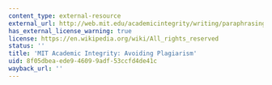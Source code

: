 ```yaml
---
content_type: external-resource
external_url: http://web.mit.edu/academicintegrity/writing/paraphrasing.html
has_external_license_warning: true
license: https://en.wikipedia.org/wiki/All_rights_reserved
status: ''
title: 'MIT Academic Integrity: Avoiding Plagiarism'
uid: 8f05dbea-ede9-4609-9adf-53ccfd4de41c
wayback_url: ''
---
```

